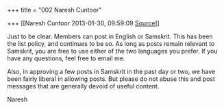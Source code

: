 +++
title = "002 Naresh Cuntoor"

+++
[[Naresh Cuntoor	2013-01-30, 09:59:09 [Source](https://groups.google.com/g/samskrita/c/K8I_tMnSidc)]]



Just to be clear. Members can post in English or Samskrit. This has been the list policy, and continues to be so. As long as posts remain relevant to Samskrit, you are free to use either of the two languages you prefer. If you have any questions, feel free to email me.  
  

Also, in approving a few posts in Samskrit in the past day or two, we have been fairly liberal in allowing posts. But please do not abuse this and post messages that are generally devoid of useful content.  
  

Naresh  

  

  

